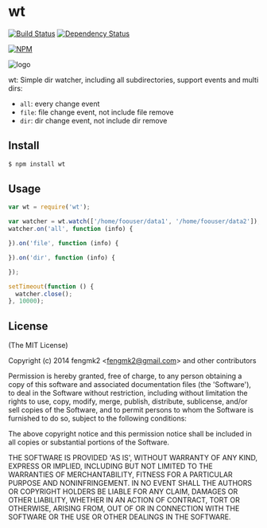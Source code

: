 wt
=======

[![Build Status](https://secure.travis-ci.org/node-modules/wt.png)](http://travis-ci.org/node-modules/wt)
[![Dependency Status](https://gemnasium.com/node-modules/wt.png)](https://gemnasium.com/node-modules/wt)

[![NPM](https://nodei.co/npm/wt.png?downloads=true&stars=true)](https://nodei.co/npm/wt/)

![logo](https://raw.github.com/node-modules/wt/master/logo.png)

wt: Simple dir watcher, including all subdirectories, support events and multi dirs:

* `all`: every change event
* `file`: file change event, not include file remove
* `dir`: dir change event, not include dir remove

## Install

```bash
$ npm install wt
```

## Usage

```js
var wt = require('wt');

var watcher = wt.watch(['/home/foouser/data1', '/home/foouser/data2']);
watcher.on('all', function (info) {

}).on('file', function (info) {

}).on('dir', function (info) {

});

setTimeout(function () {
  watcher.close();
}, 10000);
```

## License

(The MIT License)

Copyright (c) 2014 fengmk2 &lt;fengmk2@gmail.com&gt; and other contributors

Permission is hereby granted, free of charge, to any person obtaining
a copy of this software and associated documentation files (the
'Software'), to deal in the Software without restriction, including
without limitation the rights to use, copy, modify, merge, publish,
distribute, sublicense, and/or sell copies of the Software, and to
permit persons to whom the Software is furnished to do so, subject to
the following conditions:

The above copyright notice and this permission notice shall be
included in all copies or substantial portions of the Software.

THE SOFTWARE IS PROVIDED 'AS IS', WITHOUT WARRANTY OF ANY KIND,
EXPRESS OR IMPLIED, INCLUDING BUT NOT LIMITED TO THE WARRANTIES OF
MERCHANTABILITY, FITNESS FOR A PARTICULAR PURPOSE AND NONINFRINGEMENT.
IN NO EVENT SHALL THE AUTHORS OR COPYRIGHT HOLDERS BE LIABLE FOR ANY
CLAIM, DAMAGES OR OTHER LIABILITY, WHETHER IN AN ACTION OF CONTRACT,
TORT OR OTHERWISE, ARISING FROM, OUT OF OR IN CONNECTION WITH THE
SOFTWARE OR THE USE OR OTHER DEALINGS IN THE SOFTWARE.
